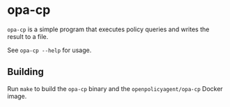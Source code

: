 # opa-cp

`opa-cp` is a simple program that executes policy queries and writes the result to a file.

See `opa-cp --help` for usage.

## Building

Run `make` to build the `opa-cp` binary and the `openpolicyagent/opa-cp` Docker image.
